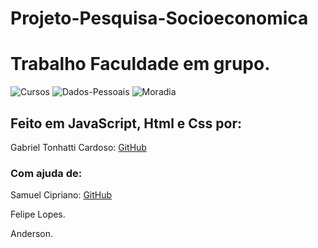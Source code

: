 Projeto-Pesquisa-Socioeconomica
===============================

# Trabalho Faculdade em grupo.

![Cursos](/url/img/image1.png)
![Dados-Pessoais](/url/img/image2.png)
![Moradia](/url/img/image3.png)

## Feito em JavaScript, Html e Css por:

Gabriel Tonhatti Cardoso: [GitHub](https://github.com/GabrielTonhatti)

### Com ajuda de:

Samuel Cipriano: [GitHub](https://github.com/SamCiprianoh)

Felipe Lopes.

Anderson.
